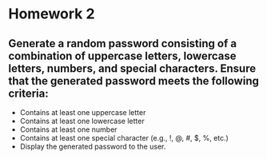 # Homework 2
## Generate a random password consisting of a combination of uppercase letters, lowercase letters, numbers, and special characters. Ensure that the generated password meets the following criteria:
- Contains at least one uppercase letter
- Contains at least one lowercase letter
- Contains at least one number
- Contains at least one special character (e.g., !, @, #, $, %, etc.)
- Display the generated password to the user.
